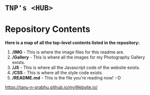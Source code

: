 #  `TNP's <HUB>`
  



# Repository Contents
__Here is a map of all the top-level contents listed in the repository:__
1. __/IMG__ - This is where the image files for this readme are.
2. __/Gallery__ - This is where all the images for my Photography Gallery exists.
3. __/JS__ - This is where all the Javascript code of the website exists.
4. __/CSS__ - This is where all the style code exists.
4. __/README.md__ - This is the file you're reading now! :-D

https://tanu-n-prabhu.github.io/myWebsite.io/
